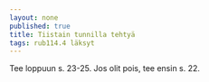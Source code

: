 ```yaml
---
layout: none
published: true
title: Tiistain tunnilla tehtyä
tags: rub114.4 läksyt
---
```

Tee loppuun s. 23-25. Jos olit pois, tee ensin s. 22.
